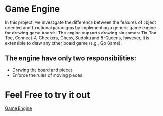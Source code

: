 # Game Engine
In this project, we investigate the difference between the features of object oriented and functional paradigms 
by implementing a generic game engine for drawing game boards. 
The engine supports drawing six games: Tic-Tac-Toe, Connect-4, Checkers, Chess, Sudoku and 8-Queens, however, 
it is extensible to draw any other board game (e.g., Go Game).

## The engine have only two responsibilities: 
- Drawing the board and pieces
- Enforce the rules of moving pieces

# Feel Free to try it out
[Game Engine](https://osama-belal.github.io/Game_Engine/)
